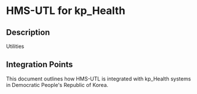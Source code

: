 # HMS-UTL for kp_Health

## Description

Utilities

## Integration Points

This document outlines how HMS-UTL is integrated with kp_Health systems in Democratic People's Republic of Korea.
